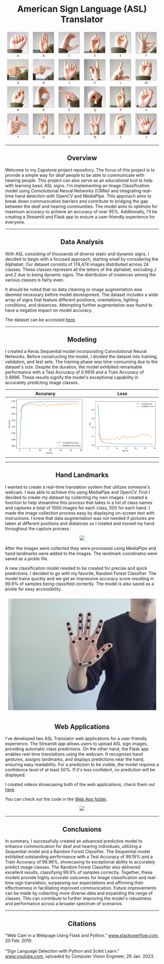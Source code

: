 <h1 align='center'>American Sign Language (ASL) Translator</h1>

<div align='center'>

![](/media/images/amer_sign2.png)

</div>

---

<h2 align='center'>Overview</h2>

<p>
Welcome to my Capstone project repository. The focus of this project is to provide a simple way for deaf people to be able to communicate with hearing people. This project can also serve as an educational tool to help with learning basic ASL signs. I'm implementing an Image Classification model using Convolutional Neural Networks (CNNs) and integrating real-time hand detection with OpenCV and MediaPipe. This approach aims to break down communication barriers and contribute to bridging the gap between the deaf and hearing communities. The model aims to optimize for maximum accuracy to achieve an accuracy of over 95%. Additionally, I'll be creating a Streamlit and Flask app to ensure a user-friendly experience for everyone.
</p>

---

<h2 align='center'>Data Analysis</h2>

<p>
With ASL consisting of thousands of diverse static and dynamic signs, I decided to begin with a focused approach, starting small by considering the Alphabet. Our dataset consists of 174,474 images distributed across 24 classes. These classes represent all the letters of the alphabet, excluding J and Z due to being dynamic signs. The distribution of instances among the various classes is fairly even.

It should be noted that no data cleaning or image augmentation was deemed necessary before model development. The dataset includes a wide array of signs that feature different positions, orientations, lighting conditions, and distances. Attempting further augmentation was found to have a negative impact on model accuracy.

The dataset can be accessed [here](https://www.kaggle.com/datasets/debashishsau/aslamerican-sign-language-aplhabet-dataset).

</p>

---

<h2 align='center'>Modeling</h2>

<p>
I created a Keras Sequential model incorporating Convolutional Neural Networks. Before constructing the model, I divided the dataset into training, validation, and test sets. The training phase was time-consuming due to the dataset's size. Despite the duration, the model exhibited remarkable performance with a Test Accuracy of 0.9919 and a Train Accuracy of 0.9996. These results signify the model's exceptional capability in accurately predicting image classes.
</p>

<div align='center'>

|            Accuracy             |            Loss             |
| :-----------------------------: | :-------------------------: |
| ![](/media/images/accuracy.png) | ![](/media/images/loss.png) |

</div>

---

<h2 align='center'>Hand Landmarks</h2>

<p>
I wanted to create a real-time translation system that utilizes someone's webcam. I was able to achieve this using MediaPipe and OpenCV. First I decided to create my dataset by collecting my own images. I created a function to help streamline this process that takes in a list of class names and captures a total of 1000 images for each class, 500 for each hand. I made the image collection process easy by displaying on-screen text with instructions. I knew that data augmentation was not needed if pictures are taken at different positions and distances so I rotated and moved my hand throughout the capture process.

</p>

<div align='center'>

![](/media/videos/data_collection.gif)

</div>

<p>

After the images were collected they were processed using MediaPipe and hand landmarks were added to the images. The landmark coordinates were saved as a pickle file.

A new classification model needed to be created for precise and quick predictions. I decided to go with my favorite, Random Forest Classifier. The model trains quickly and we get an impressive accuracy score resulting in 99.9% of samples being classified correctly. The model is also saved as a pickle for easy accessibility.

</p>

<div align='center'>

![](/media/images/landmark_image.png)

## </div>

<h2 align='center'>Web Applications</h2>

<p>

I've developed two ASL Translator web applications for a user-friendly experience. The Streamlit app allows users to upload ASL sign images, providing automatic class predictions. On the other hand, the Flask app enables real-time translations using the webcam. It recognizes hand gestures, assigns landmarks, and displays predictions near the hand, ensuring easy readability. For a prediction to be visible, the model requires a confidence level of at least 50%. If it's less confident, no prediction will be displayed.

I created videos showcasing both of the web applications, check them out [here](/media/videos/).

You can check out the code in the [Web App folder](/web_applications/).

</p>

<div align='center'>

![](/media/videos/flask_showcase.gif)

</div>

---

<h2 align='center'>Conclusions</h2>

<p>
In summary, I successfully created an advanced predictive model to enhance communication for deaf and hearing individuals, utilizing a Sequential model and a Random Forest Classifier. The Sequential model exhibited outstanding performance with a Test Accuracy of 99.19% and a Train Accuracy of 99.96%, showcasing its exceptional ability to accurately predict image classes. The Random Forest Classifier also delivered excellent results, classifying 99.9% of samples correctly. Together, these models provide highly accurate outcomes for image classification and real-time sign translation, surpassing our expectations and affirming their effectiveness in facilitating improved communication. Future improvements can be made by collecting more diverse data and expanding the range of classes. This can contribute to further improving the model's robustness and performance across a broader spectrum of scenarios.
</p>

---

<h2 align='center'>Citations</h2>

<p align='left'>
"Web Cam in a Webpage Using Flask and Python." <a href='https://stackoverflow.com/questions/54786145/web-cam-in-a-webpage-using-flask-and-python'>www.stackoverflow.com</a>, 20 Feb. 2019.<br><br>
"Sign Language Detection with Python and Scikit Learn." <a href='https://youtu.be/MJCSjXepaAM?si=KkBwTAqwPveyiTBy'>www.youtube.com</a>, uploaded by Computer Vision Engineer, 26 Jan. 2023.
</p>
